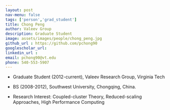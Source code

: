 ```yaml
---
layout: post 
nav-menu: false 
tags: ['person','grad_student']
title: Chong Peng 
author: Valeev Group 
description: Graduate Student 
image: assets/images/people/chong_peng.jpg
github_url : https://github.com/pchong90
googlescholar_url: 
linkedin_url : 
email: pchong90@vt.edu
phone: 540-553-5907
---
```

- Graduate Student (2012-current), Valeev Research Group, Virginia Tech
- BS (2008-2012), Southwest University, Chongqing, China.

- Research Interest: Coupled-cluster Theory, Reduced-scaling Approaches, High Performance Computing